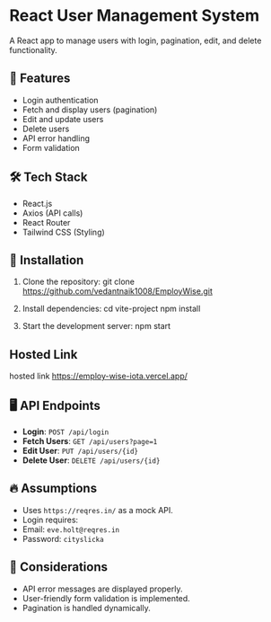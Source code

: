 # React User Management System

A React app to manage users with login, pagination, edit, and delete functionality.

## 🚀 Features
- Login authentication
- Fetch and display users (pagination)
- Edit and update users
- Delete users
- API error handling
- Form validation

## 🛠️ Tech Stack
- React.js
- Axios (API calls)
- React Router
- Tailwind CSS (Styling)

## 📌 Installation
1. Clone the repository:
git clone https://github.com/vedantnaik1008/EmployWise.git

2. Install dependencies:
cd vite-project npm install

3. Start the development server:
npm start

## Hosted Link
hosted link https://employ-wise-iota.vercel.app/

## 🖥️ API Endpoints
- **Login**: `POST /api/login`
- **Fetch Users**: `GET /api/users?page=1`
- **Edit User**: `PUT /api/users/{id}`
- **Delete User**: `DELETE /api/users/{id}`

## 🔥 Assumptions
- Uses `https://reqres.in/` as a mock API.
- Login requires:
- Email: `eve.holt@reqres.in`
- Password: `cityslicka`

## 📌 Considerations
- API error messages are displayed properly.
- User-friendly form validation is implemented.
- Pagination is handled dynamically.
